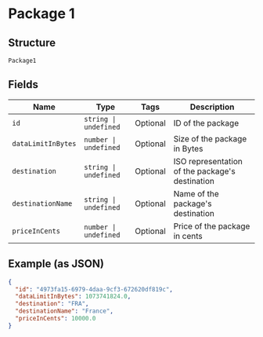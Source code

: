 
# Package 1

## Structure

`Package1`

## Fields

| Name | Type | Tags | Description |
|  --- | --- | --- | --- |
| `id` | `string \| undefined` | Optional | ID of the package |
| `dataLimitInBytes` | `number \| undefined` | Optional | Size of the package in Bytes |
| `destination` | `string \| undefined` | Optional | ISO representation of the package's destination |
| `destinationName` | `string \| undefined` | Optional | Name of the package's destination |
| `priceInCents` | `number \| undefined` | Optional | Price of the package in cents |

## Example (as JSON)

```json
{
  "id": "4973fa15-6979-4daa-9cf3-672620df819c",
  "dataLimitInBytes": 1073741824.0,
  "destination": "FRA",
  "destinationName": "France",
  "priceInCents": 10000.0
}
```


